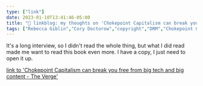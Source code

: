```yaml
---
type: ["link"]
date: 2023-01-10T13:41:46-05:00
title: "🔗 linkblog: my thoughts on 'Chokepoint Capitalism can break you free from big tech and big content - The Verge'"
tags: ["Rebecca Giblin","Cory Doctorow","copyright","DRM","Chokepoint Capitalism"]
---
```

It's a long interview, so I didn't read the whole thing, but what I did read made me want to read this book even more. I have a copy, I just need to open it up.  
 

[link to 'Chokepoint Capitalism can break you free from big tech and big content - The Verge'](https://www.theverge.com/23547877/decoder-chokepoint-capitalism-cory-doctorow-rebecca-giblin-spotify-ticketmaster-antitrust)
